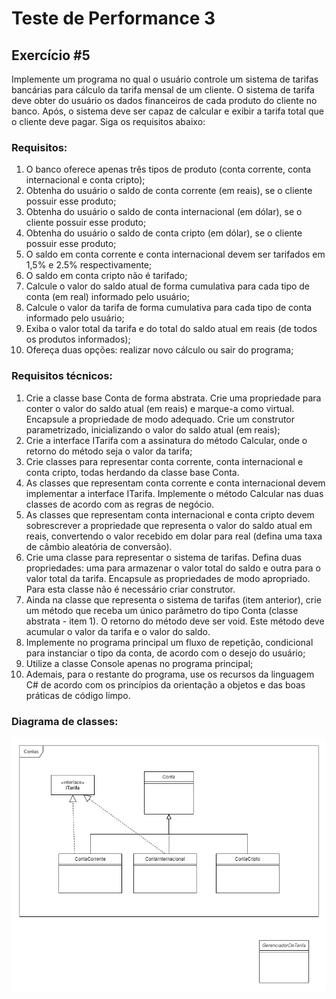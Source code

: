 # Teste de Performance 3
## Exercício #5

Implemente um programa no qual o usuário controle um sistema de tarifas bancárias para cálculo da tarifa mensal de um cliente. O sistema de tarifa deve obter do usuário os dados financeiros de cada produto do cliente no banco. Após, o sistema deve ser capaz de calcular e exibir a tarifa total que o cliente deve pagar. Siga os requisitos abaixo:

### Requisitos:
1. O banco oferece apenas três tipos de produto (conta corrente, conta internacional e conta cripto);
2. Obtenha do usuário o saldo de conta corrente (em reais), se o cliente possuir esse produto;
3. Obtenha do usuário o saldo de conta internacional (em dólar), se o cliente possuir esse produto;
4. Obtenha do usuário o saldo de conta cripto (em dólar), se o cliente possuir esse produto;
5. O saldo em conta corrente e conta internacional devem ser tarifados em 1,5% e 2.5% respectivamente;
6. O saldo em conta cripto não é tarifado;
7. Calcule o valor do saldo atual de forma cumulativa para cada tipo de conta (em real) informado pelo usuário;
8. Calcule o valor da tarifa de forma cumulativa para cada tipo de conta informado pelo usuário;
9. Exiba o valor total da tarifa e do total do saldo atual em reais (de todos os produtos informados);
10. Ofereça duas opções: realizar novo cálculo ou sair do programa;

### Requisitos técnicos:
1. Crie a classe base Conta de forma abstrata. Crie uma propriedade para conter o valor do saldo atual (em reais) e marque-a como virtual. Encapsule a propriedade de modo adequado. Crie um construtor parametrizado, inicializando o valor do saldo atual (em reais);
2. Crie a interface ITarifa com a assinatura do método Calcular, onde o retorno do método seja o valor da tarifa;
3. Crie classes para representar conta corrente, conta internacional e conta cripto, todas herdando da classe base Conta. 
4. As classes que representam conta corrente e conta internacional devem implementar a interface ITarifa. Implemente o método Calcular nas duas classes de acordo com as regras de negócio.
5. As classes que representam conta internacional e conta cripto devem sobrescrever a propriedade que representa o valor do saldo atual em reais, convertendo o valor recebido em dolar para real (defina uma taxa de câmbio aleatória de conversão).
6. Crie uma classe para representar o sistema de tarifas. Defina duas propriedades: uma para armazenar o valor total do saldo e outra para o valor total da tarifa. Encapsule as propriedades de modo apropriado. Para esta classe não é necessário criar construtor.
7. Ainda na classe que representa o sistema de tarifas (item anterior), crie um método que receba um único parâmetro do tipo Conta (classe abstrata - item 1). O retorno do método deve ser void. Este método deve acumular o valor da tarifa e o valor do saldo.
8. Implemente no programa principal um fluxo de repetição, condicional para instanciar o tipo da conta, de acordo com o desejo do usuário;
9. Utilize a classe Console apenas no programa principal;
10. Ademais, para o restante do programa, use os recursos da linguagem C# de acordo com os princípios da orientação a objetos e das boas práticas de código limpo.

### Diagrama de classes:
![](assets/curso-csharp-diagramas-TP3-5.png)
